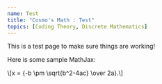 ```yaml
---
name: Test
title: "Cosmo's Math : Test"
topics: [Coding Theory, Discrete Mathematics]
---
```

This is a test page to make sure things are working!

Here is some sample MathJax: 
<p>
  \[x = {-b \pm \sqrt{b^2-4ac} \over 2a}.\]
</p>